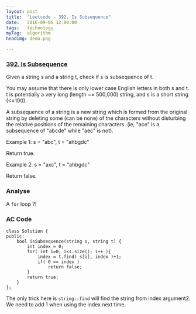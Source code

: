 ```yaml
---
layout: post
title:  "Leetcode - 392. Is Subsequence"
date:   2016-09-06 12:00:00
tags:	technology
myTag:	algorithm
headimg: demo.png

---
```


### [392. Is Subsequence](https://leetcode.com/problems/is-subsequence/)

Given a string s and a string t, check if s is subsequence of t.

You may assume that there is only lower case English letters in both s and t. t is potentially a very long (length ~= 500,000) string, and s is a short string (<=100).

A subsequence of a string is a new string which is formed from the original string by deleting some (can be none) of the characters without disturbing the relative positions of the remaining characters. (ie, "ace" is a subsequence of "abcde" while "aec" is not).

Example 1:
s = "abc", t = "ahbgdc"

Return true.

Example 2:
s = "axc", t = "ahbgdc"

Return false.

### Analyse

A `for` loop ?!

### AC Code

	class Solution {
	public:
	    bool isSubsequence(string s, string t) {
			int index = 0;
	 		for( int i=0; i<s.size(); i++ ){
				index = t.find( s[i], index )+1;
				if( 0 == index )
					return false;
			}       
			return true;
	    }
	};
	
The only trick here is `string::find` will find the string from index argument2. We need to add 1 when using the index next time.
